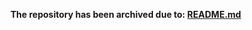 **The repository has been archived due to: [README.md](https://github.com/Z-Siqi/Clash-for-Windows_Chinese/blob/main/CFW/README.md)**
